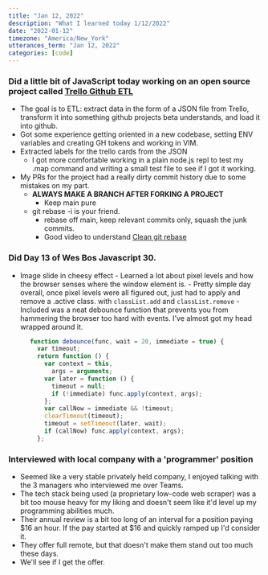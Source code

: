 ```yaml
---
title: "Jan 12, 2022"
description: "What I learned today 1/12/2022"
date: "2022-01-12"
timezone: "America/New_York"
utterances_term: "Jan 12, 2022"
categories: [code]
---
```


### Did a little bit of JavaScript today working on an open source project called [Trello Github ETL](https://github.com/dashtesting/trello-github-etl)
 - The goal is to ETL: extract data in the form of a JSON file from Trello, transform it into something github projects beta understands, and load it into github.
 - Got some experience getting oriented in a new codebase, setting ENV variables and creating GH tokens and working in VIM.
 - Extracted labels for the trello cards from the JSON
	 - I got more comfortable working in a plain node.js repl to test my .map command and writing a small test file to see if I got it working.
 - My PRs for the project had a really dirty commit history due to some mistakes on my part.
	 - **ALWAYS MAKE A BRANCH AFTER FORKING A PROJECT**
		 - Keep main pure
	 - git rebase -i is your friend.
		 - rebase off main, keep relevant commits only, squash the junk commits.
		 - Good video to understand [Clean git rebase](https://www.youtube.com/watch?v=pp4LJI1VovA)

### Did **Day 13** of Wes Bos Javascript 30.
- Image slide in cheesy effect
		- Learned a lot about pixel levels and how the browser senses where the window element is.
		- Pretty simple day overall, once pixel levels were all figured out, just had to apply and remove a .active class. with `classList.add` and `classList.remove`
		- Included was a neat debounce function that prevents you from hammering the browser too hard with events. I've almost got my head wrapped around it.
```js
      function debounce(func, wait = 20, immediate = true) {
        var timeout;
        return function () {
          var context = this,
            args = arguments;
          var later = function () {
            timeout = null;
            if (!immediate) func.apply(context, args);
          };
          var callNow = immediate && !timeout;
          clearTimeout(timeout);
          timeout = setTimeout(later, wait);
          if (callNow) func.apply(context, args);
        };
```

### Interviewed with local company with a 'programmer' position
 - Seemed like a very stable privately held company, I enjoyed talking with the 3 managers who interviewed me over Teams.
 - The tech stack being used (a proprietary low-code web scraper) was a bit too mouse heavy for my liking and doesn't seem like it'd level up my programming abilities much.
 - Their annual review is a bit too long of an interval for a position paying $16 an hour. If the pay started at $16 and quickly ramped up I'd consider it.
 - They offer full remote, but that doesn't make them stand out too much these days.
 - We'll see if I get the offer.
